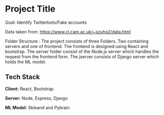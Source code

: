 
# Project Title

Goal: Identify Twitterbots/Fake accounts

Data taken from: https://www.cl.cam.ac.uk/~szuhg2/data.html

Folder Structure :
The project consists of three Folders. Two containing servers and one of frontend.
The frontend is designed using React and bootstrap.
The server folder consist of the Node.js server which handles the request from the frontend form.
The jserver consists of Django server which holds the ML model.



## Tech Stack

**Client:** React, Bootstrap

**Server:** Node, Express, Django

**ML Model:** Skleand and Pybrain

